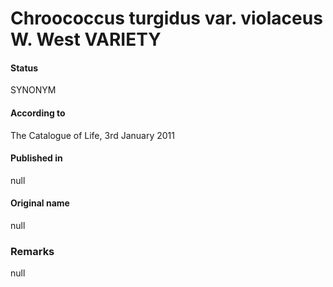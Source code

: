 # Chroococcus turgidus var. violaceus W. West VARIETY

#### Status
SYNONYM

#### According to
The Catalogue of Life, 3rd January 2011

#### Published in
null

#### Original name
null

### Remarks
null
